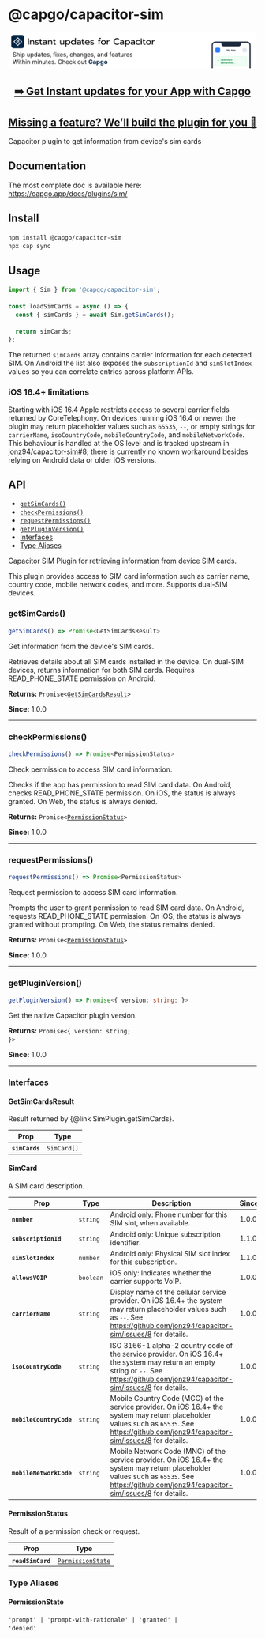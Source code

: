 # @capgo/capacitor-sim
 <a href="https://capgo.app/"><img src='https://raw.githubusercontent.com/Cap-go/capgo/main/assets/capgo_banner.png' alt='Capgo - Instant updates for capacitor'/></a>

<div align="center">
  <h2><a href="https://capgo.app/?ref=plugin_sim"> ➡️ Get Instant updates for your App with Capgo</a></h2>
  <h2><a href="https://capgo.app/consulting/?ref=plugin_sim"> Missing a feature? We’ll build the plugin for you 💪</a></h2>
</div>
Capacitor plugin to get information from device's sim cards

## Documentation

The most complete doc is available here: https://capgo.app/docs/plugins/sim/

## Install

```bash
npm install @capgo/capacitor-sim
npx cap sync
```

## Usage

```ts
import { Sim } from '@capgo/capacitor-sim';

const loadSimCards = async () => {
  const { simCards } = await Sim.getSimCards();

  return simCards;
};
```

The returned `simCards` array contains carrier information for each detected SIM. On Android the list also exposes the `subscriptionId` and `simSlotIndex` values so you can correlate entries across platform APIs.

### iOS 16.4+ limitations

Starting with iOS 16.4 Apple restricts access to several carrier fields returned by CoreTelephony. On devices running iOS 16.4 or newer the plugin may return placeholder values such as `65535`, `--`, or empty strings for `carrierName`, `isoCountryCode`, `mobileCountryCode`, and `mobileNetworkCode`. This behaviour is handled at the OS level and is tracked upstream in [jonz94/capacitor-sim#8](https://github.com/jonz94/capacitor-sim/issues/8); there is currently no known workaround besides relying on Android data or older iOS versions.

## API

<docgen-index>

* [`getSimCards()`](#getsimcards)
* [`checkPermissions()`](#checkpermissions)
* [`requestPermissions()`](#requestpermissions)
* [`getPluginVersion()`](#getpluginversion)
* [Interfaces](#interfaces)
* [Type Aliases](#type-aliases)

</docgen-index>

<docgen-api>
<!--Update the source file JSDoc comments and rerun docgen to update the docs below-->

Capacitor SIM Plugin for retrieving information from device SIM cards.

This plugin provides access to SIM card information such as carrier name,
country code, mobile network codes, and more. Supports dual-SIM devices.

### getSimCards()

```typescript
getSimCards() => Promise<GetSimCardsResult>
```

Get information from the device's SIM cards.

Retrieves details about all SIM cards installed in the device.
On dual-SIM devices, returns information for both SIM cards.
Requires READ_PHONE_STATE permission on Android.

**Returns:** <code>Promise&lt;<a href="#getsimcardsresult">GetSimCardsResult</a>&gt;</code>

**Since:** 1.0.0

--------------------


### checkPermissions()

```typescript
checkPermissions() => Promise<PermissionStatus>
```

Check permission to access SIM card information.

Checks if the app has permission to read SIM card data.
On Android, checks READ_PHONE_STATE permission.
On iOS, the status is always granted.
On Web, the status is always denied.

**Returns:** <code>Promise&lt;<a href="#permissionstatus">PermissionStatus</a>&gt;</code>

**Since:** 1.0.0

--------------------


### requestPermissions()

```typescript
requestPermissions() => Promise<PermissionStatus>
```

Request permission to access SIM card information.

Prompts the user to grant permission to read SIM card data.
On Android, requests READ_PHONE_STATE permission.
On iOS, the status is always granted without prompting.
On Web, the status remains denied.

**Returns:** <code>Promise&lt;<a href="#permissionstatus">PermissionStatus</a>&gt;</code>

**Since:** 1.0.0

--------------------


### getPluginVersion()

```typescript
getPluginVersion() => Promise<{ version: string; }>
```

Get the native Capacitor plugin version.

**Returns:** <code>Promise&lt;{ version: string; }&gt;</code>

**Since:** 1.0.0

--------------------


### Interfaces


#### GetSimCardsResult

Result returned by {@link SimPlugin.getSimCards}.

| Prop           | Type                   |
| -------------- | ---------------------- |
| **`simCards`** | <code>SimCard[]</code> |


#### SimCard

A SIM card description.

| Prop                    | Type                 | Description                                                                                                                                                                                 | Since |
| ----------------------- | -------------------- | ------------------------------------------------------------------------------------------------------------------------------------------------------------------------------------------- | ----- |
| **`number`**            | <code>string</code>  | Android only: Phone number for this SIM slot, when available.                                                                                                                               | 1.0.0 |
| **`subscriptionId`**    | <code>string</code>  | Android only: Unique subscription identifier.                                                                                                                                               | 1.1.0 |
| **`simSlotIndex`**      | <code>number</code>  | Android only: Physical SIM slot index for this subscription.                                                                                                                                | 1.1.0 |
| **`allowsVOIP`**        | <code>boolean</code> | iOS only: Indicates whether the carrier supports VoIP.                                                                                                                                      | 1.0.0 |
| **`carrierName`**       | <code>string</code>  | Display name of the cellular service provider. On iOS 16.4+ the system may return placeholder values such as `--`. See https://github.com/jonz94/capacitor-sim/issues/8 for details.        | 1.0.0 |
| **`isoCountryCode`**    | <code>string</code>  | ISO 3166-1 alpha-2 country code of the service provider. On iOS 16.4+ the system may return an empty string or `--`. See https://github.com/jonz94/capacitor-sim/issues/8 for details.      | 1.0.0 |
| **`mobileCountryCode`** | <code>string</code>  | Mobile Country Code (MCC) of the service provider. On iOS 16.4+ the system may return placeholder values such as `65535`. See https://github.com/jonz94/capacitor-sim/issues/8 for details. | 1.0.0 |
| **`mobileNetworkCode`** | <code>string</code>  | Mobile Network Code (MNC) of the service provider. On iOS 16.4+ the system may return placeholder values such as `65535`. See https://github.com/jonz94/capacitor-sim/issues/8 for details. | 1.0.0 |


#### PermissionStatus

Result of a permission check or request.

| Prop              | Type                                                        |
| ----------------- | ----------------------------------------------------------- |
| **`readSimCard`** | <code><a href="#permissionstate">PermissionState</a></code> |


### Type Aliases


#### PermissionState

<code>'prompt' | 'prompt-with-rationale' | 'granted' | 'denied'</code>

</docgen-api>
